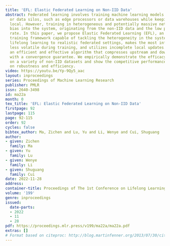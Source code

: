 ```yaml
---
title: 'EFL: Elastic Federated Learning on Non-IID Data'
abstract: Federated learning involves training machine learning models over devices
  or data silos, such as edge processors or data warehouses while keeping the data
  local. However, training in heterogeneous and potentially massive networks introduces
  bias into the system, originating from the non-IID data and the low participation
  rate. In this paper, we propose Elastic Federated Learning (EFL), an unbiased federated
  training framework capable of tackling the heterogeneity in the system. EFL extends
  lifelong learning to realistic federated settings, makes the most informative parameters
  less volatile during training, and utilizes incomplete local updates. It is also
  an efficient and effective algorithm that compresses upstream and downstream communications
  with a convergence guarantee. We empirically demonstrate the efficacy of our framework
  on a variety of non-IID datasets and show the competitive performance of the algorithm
  on robustness and efficiency.
video: https://youtu.be/Yp-9Qy5_aac
layout: inproceedings
series: Proceedings of Machine Learning Research
publisher: PMLR
issn: 2640-3498
id: ma22a
month: 0
tex_title: 'EFL: Elastic Federated Learning on Non-IID Data'
firstpage: 92
lastpage: 115
page: 92-115
order: 92
cycles: false
bibtex_author: Ma, Zichen and Lu, Yu and Li, Wenye and Cui, Shuguang
author:
- given: Zichen
  family: Ma
- given: Yu
  family: Lu
- given: Wenye
  family: Li
- given: Shuguang
  family: Cui
date: 2022-11-28
address:
container-title: Proceedings of The 1st Conference on Lifelong Learning Agents
volume: '199'
genre: inproceedings
issued:
  date-parts:
  - 2022
  - 11
  - 28
pdf: https://proceedings.mlr.press/v199/ma22a/ma22a.pdf
extras: []
# Format based on citeproc: http://blog.martinfenner.org/2013/07/30/citeproc-yaml-for-bibliographies/
---
```

